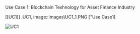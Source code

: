 Use Case 1: Blockchain Texhnology for Asset Finance Industry

[[UC1]]
.UC1,
image::Images\UC1_1.PNG ["Use Case1]

<img alt="UC1" style="border-width:0" src="..Images/UC1_1.PNG" /></a>

